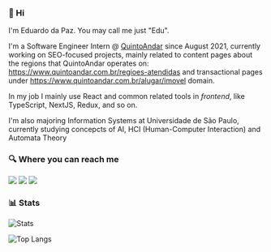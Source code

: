 ### 👋 Hi
I'm Eduardo da Paz. You may call me just "Edu".

I'm a Software Engineer Intern @ [QuintoAndar](https://www.quintoandar.com.br/) since August 2021, currently working on SEO-focused projects, mainly related to content pages about the regions that QuintoAndar operates on: https://www.quintoandar.com.br/regioes-atendidas and transactional pages under https://www.quintoandar.com.br/alugar/imovel domain.

In my job I mainly use React and common related tools in *frontend*, like TypeScript, NextJS, Redux, and so on.

I'm also majoring Information Systems at Universidade de São Paulo, currently studying concepcts of AI, HCI (Human-Computer Interaction) and Automata Theory

### 🔍 Where you can reach me
<a href = "mailto:jooeduardo8@gmail.com"><img src="https://img.shields.io/badge/Gmail-2B203A?style=for-the-badge&logo=gmail&logoColor=E5289E" target="_blank"></a>
<a href="https://www.linkedin.com/in/eduardo-da-paz" target="_blank"><img src="https://img.shields.io/badge/LinkedIn-2B203A?style=for-the-badge&logo=linkedin&logoColor=E5289E" target="_blank"></a> 
<a href="https://t.me/EduardoPaz" target="_blank"><img src="https://img.shields.io/badge/Telegram-2B203A?style=for-the-badge&logo=telegram&logoColor=E5289E" target="_blank"></a> 


### 📊 Stats
![Stats](https://github-readme-stats.vercel.app/api?username=EduardoPazz&count_private=true&show_icons=true&theme=synthwave)

![Top Langs](https://github-readme-stats.vercel.app/api/top-langs/?username=EduardoPazz&count_private=true&layout=compact&theme=synthwave)
